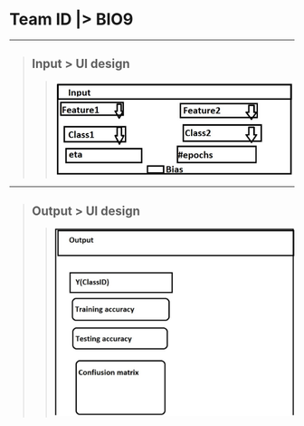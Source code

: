 # Team ID |> **BIO9**

---

> ## Input > UI design
>> <img src="UI design - Input.jpg">

---

> ## Output > UI design
>> <img src="UI design - Output.jpg">
